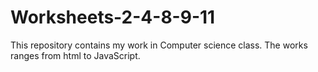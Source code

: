 # Worksheets-2-4-8-9-11
This repository contains my work in Computer science class. The works ranges from html to JavaScript. 
